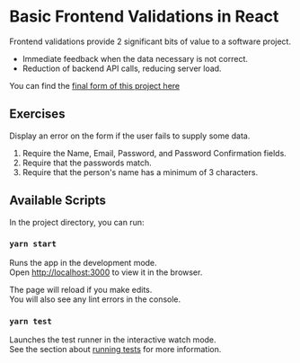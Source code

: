 # Basic Frontend Validations in React

Frontend validations provide 2 significant bits of value to a software project.

* Immediate feedback when the data necessary is not correct.
* Reduction of backend API calls, reducing server load.

You can find the [final form of this project here](https://frontend-validations-in-react.herokuapp.com/)

## Exercises

Display an error on the form if the user fails to supply some data.

1. Require the Name, Email, Password, and Password Confirmation fields.
2. Require that the passwords match.
3. Require that the person's name has a minimum of 3 characters.

## Available Scripts

In the project directory, you can run:

### `yarn start`

Runs the app in the development mode.<br />
Open [http://localhost:3000](http://localhost:3000) to view it in the browser.

The page will reload if you make edits.<br />
You will also see any lint errors in the console.

### `yarn test`

Launches the test runner in the interactive watch mode.<br />
See the section about [running tests](https://facebook.github.io/create-react-app/docs/running-tests) for more information.

